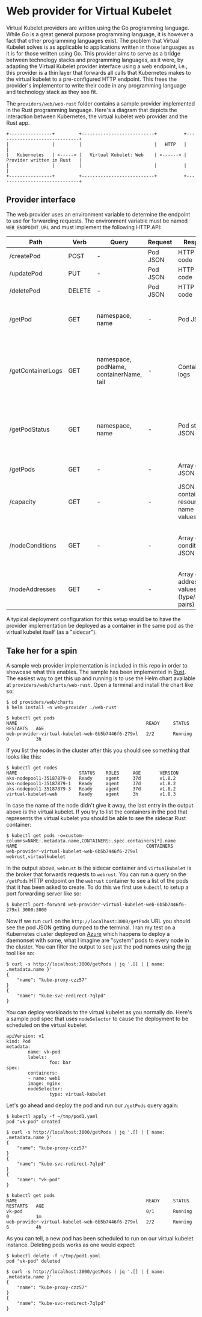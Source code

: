 Web provider for Virtual Kubelet
================================

Virtual Kubelet providers are written using the Go programming language. While
Go is a great general purpose programming language, it is however a fact that
other programming languages exist. The problem that Virtual Kubelet solves is as
applicable to applications written in those languages as it is for those written
using Go. This provider aims to serve as a bridge between technology stacks and
programming languages, as it were, by adapting the Virtual Kubelet provider
interface using a web endpoint, i.e., this provider is a thin layer that
forwards all calls that Kubernetes makes to the virtual kubelet to a
pre-configured HTTP endpoint. This frees the provider's implementor to write
their code in any programming language and technology stack as they see fit.

The `providers/web/web-rust` folder contains a sample provider implemented in
the Rust programming language. Here's a diagram that depicts the interaction
between Kubernetes, the virtual kubelet web provider and the Rust app.

    +----------------+         +---------------------------+          +------------------------------+
    |                |         |                           |   HTTP   |                              |
    |   Kubernetes   | <-----> |   Virtual Kubelet: Web    | <------> |   Provider written in Rust   |
    |                |         |                           |          |                              |
    +----------------+         +---------------------------+          +------------------------------+

Provider interface
------------------

The web provider uses an environment variable to determine the endpoint to use
for forwarding requests. The environment variable must be named
`WEB_ENDPOINT_URL` and must implement the following HTTP API:

|       Path        |  Verb  |                  Query                  | Request  |                     Response                      |                                Description                                |
|-------------------|--------|-----------------------------------------|----------|---------------------------------------------------|---------------------------------------------------------------------------|
| /createPod        | POST   | -                                       | Pod JSON | HTTP status code                                  | Create a new pod                                                          |
| /updatePod        | PUT    | -                                       | Pod JSON | HTTP status code                                  | Update pod spec                                                           |
| /deletePod        | DELETE | -                                       | Pod JSON | HTTP status code                                  | Delete an existing pod                                                    |
| /getPod           | GET    | namespace, name                         | -        | Pod JSON                                          | Given a pod namespace and name, return the pod JSON                       |
| /getContainerLogs | GET    | namespace, podName, containerName, tail | -        | Container logs                                    | Given the namespace, pod name and container name, return `tail` log lines |
| /getPodStatus     | GET    | namespace, name                         | -        | Pod status JSON                                   | Given a pod namespace and name, return the pod's status JSON              |
| /getPods          | GET    | -                                       | -        | Array of pod JSON strings                         | Fetch list of created pods                                                |
| /capacity         | GET    | -                                       | -        | JSON map containing resource name and values      | Fetch resource capacity values                                            |
| /nodeConditions   | GET    | -                                       | -        | Array of node condition JSON strings              | Get list of node conditions (Ready, OutOfDisk etc)                        |
| /nodeAddresses    | GET    | -                                       | -        | Array of node address values (type/address pairs) | Fetch a list of addresses for the node status                             |

A typical deployment configuration for this setup would be to have the provider
implementation be deployed as a container in the same pod as the virtual kubelet
itself (as a "sidecar").

Take her for a spin
-------------------

A sample web provider implementation is included in this repo in order to
showcase what this enables. The sample has been implemented in
[Rust](http://rust-lang.org). The easiest way to get this up and running is
to use the Helm chart available at `providers/web/charts/web-rust`. Open a
terminal and install the chart like so:

    $ cd providers/web/charts
    $ helm install -n web-provider ./web-rust

    $ kubectl get pods
    NAME                                                READY     STATUS    RESTARTS   AGE
    web-provider-virtual-kubelet-web-6b5b7446f6-279xl   2/2       Running   0          3h

If you list the nodes in the cluster after this you should see something that
looks like this:

    $ kubectl get nodes
    NAME                       STATUS    ROLES     AGE       VERSION
    aks-nodepool1-35187879-0   Ready     agent     37d       v1.8.2
    aks-nodepool1-35187879-1   Ready     agent     37d       v1.8.2
    aks-nodepool1-35187879-3   Ready     agent     37d       v1.8.2
    virtual-kubelet-web        Ready     agent     3h        v1.8.3

In case the name of the node didn't give it away, the last entry in the output
above is the virtual kubelet. If you try to list the containers in the pod that
represents the virtual kubelet you should be able to see the sidecar Rust
container:

    $ kubectl get pods -o=custom-columns=NAME:.metadata.name,CONTAINERS:.spec.containers[*].name
    NAME                                                CONTAINERS
    web-provider-virtual-kubelet-web-6b5b7446f6-279xl   webrust,virtualkubelet

In the output above, `webrust` is the sidecar container and `virtualkubelet` is
the broker that forwards requests to `webrust`. You can run a query on the
`/getPods` HTTP endpoint on the `webrust` container to see a list of the pods
that it has been asked to create. To do this we first use `kubectl` to setup a
port forwarding server like so:

    $ kubectl port-forward web-provider-virtual-kubelet-web-6b5b7446f6-279xl 3000:3000

Now if we run `curl` on the `http://localhost:3000/getPods` URL you should see
the pod JSON getting dumped to the terminal. I ran my test on a Kubernetes
cluster deployed on [Azure](https://docs.microsoft.com/en-us/azure/aks/) which
happens to deploy a daemonset with some, what I imagine are "system" pods to
every node in the cluster. You can filter the output to see just the pod names
using the [jq](https://stedolan.github.io/jq/) tool like so:

    $ curl -s http://localhost:3000/getPods | jq '.[] | { name: .metadata.name }'
    {
        "name": "kube-proxy-czz57"
    }
    {
        "name": "kube-svc-redirect-7qlpd"
    }

You can deploy workloads to the virtual kubelet as you normally do. Here's a
sample pod spec that uses `nodeSelector` to cause the deployment to be scheduled
on the virtual kubelet.

    apiVersion: v1
    kind: Pod
    metadata:
            name: vk-pod
            labels:
                    foo: bar
    spec:
            containers:
            - name: web1
            image: nginx
            nodeSelector:
                    type: virtual-kubelet

Let's go ahead and deploy the pod and run our `/getPods` query again:

    $ kubectl apply -f ~/tmp/pod1.yaml
    pod "vk-pod" created

    $ curl -s http://localhost:3000/getPods | jq '.[] | { name: .metadata.name }'
    {
        "name": "kube-proxy-czz57"
    }
    {
        "name": "kube-svc-redirect-7qlpd"
    }
    {
        "name": "vk-pod"
    }

    $ kubectl get pods
    NAME                                                READY     STATUS    RESTARTS   AGE
    vk-pod                                              0/1       Running   0          1m
    web-provider-virtual-kubelet-web-6b5b7446f6-279xl   2/2       Running   6          4h

As you can tell, a new pod has been scheduled to run on our virtual kubelet
instance. Deleting pods works as one would expect:

    $ kubectl delete -f ~/tmp/pod1.yaml
    pod "vk-pod" deleted

    $ curl -s http://localhost:3000/getPods | jq '.[] | { name: .metadata.name }'
    {
        "name": "kube-proxy-czz57"
    }
    {
        "name": "kube-svc-redirect-7qlpd"
    }
